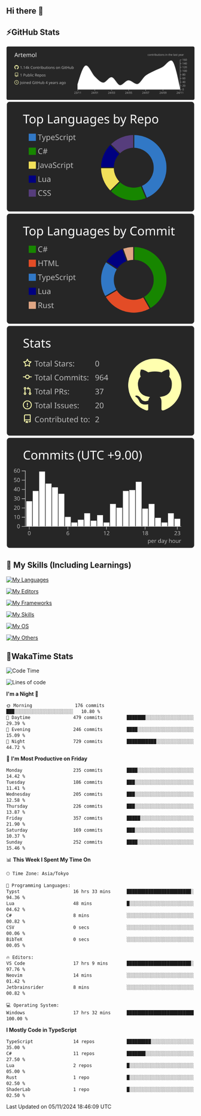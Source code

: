 ## Hi there 👋
<!--
**Artemol/Artemol** is a ✨ _special_ ✨ repository because its `README.md` (this file) appears on your GitHub profile.

Here are some ideas to get you started:

- 🔭 I’m currently working on ...
- 🌱 I’m currently learning ...
- 👯 I’m looking to collaborate on ...
- 🤔 I’m looking for help with ...
- 💬 Ask me about ...
- 📫 How to reach me: ...
- 😄 Pronouns: ...
- ⚡ Fun fact: ...
-->

## ⚡GitHub Stats
[![](https://raw.githubusercontent.com/Artemol/Artemol/main/profile-summary-card-output/apprentice/0-profile-details.svg)](https://github.com/vn7n24fzkq/github-profile-summary-cards)
[![](https://raw.githubusercontent.com/Artemol/Artemol/main/profile-summary-card-output/apprentice/1-repos-per-language.svg)](https://github.com/vn7n24fzkq/github-profile-summary-cards) [![](https://raw.githubusercontent.com/Artemol/Artemol/main/profile-summary-card-output/apprentice/2-most-commit-language.svg)](https://github.com/vn7n24fzkq/github-profile-summary-cards)
[![](https://raw.githubusercontent.com/Artemol/Artemol/main/profile-summary-card-output/apprentice/3-stats.svg)](https://github.com/vn7n24fzkq/github-profile-summary-cards) [![](https://raw.githubusercontent.com/Artemol/Artemol/main/profile-summary-card-output/apprentice/4-productive-time.svg)](https://github.com/vn7n24fzkq/github-profile-summary-cards)

## 🌱 My Skills (Including Learnings)

<!--
### Languages
-->
[![My Languages](https://skillicons.dev/icons?i=ts,py,cs,dotnet,rust,go,c,matlab,css)](https://skillicons.dev)

<!--
### Editors
-->
[![My Editors](https://skillicons.dev/icons?i=vscode,neovim,vim,visualstudio,idea)](https://skillicons.dev)

<!--
### Frameworks
-->
[![My Frameworks](https://skillicons.dev/icons?i=react,nestjs,vite,tailwind,tauri,electron,remix,nextjs,fastapi)](https://skillicons.dev)

<!--
### Tools
-->
[![My Skills](https://skillicons.dev/icons?i=git,nodejs,docker,unity,postman,bun,discord,cloudflare,bash,prometheus,grafana,obsidian)](https://skillicons.dev)

<!--
### OS
-->
[![My OS](https://skillicons.dev/icons?i=windows,ubuntu)](https://skillicons.dev)

<!--
### Others
-->
[![My Others](https://skillicons.dev/icons?i=github,raspberrypi,gcp)](https://skillicons.dev)

## 💬WakaTime Stats
<!--START_SECTION:waka-->
![Code Time](http://img.shields.io/badge/Code%20Time-296%20hrs%2053%20mins-blue)

![Lines of code](https://img.shields.io/badge/From%20Hello%20World%20I%27ve%20Written-10.6%20million%20lines%20of%20code-blue)

**I'm a Night 🦉** 

```text
🌞 Morning                176 commits         ███░░░░░░░░░░░░░░░░░░░░░░   10.80 % 
🌆 Daytime                479 commits         ███████░░░░░░░░░░░░░░░░░░   29.39 % 
🌃 Evening                246 commits         ████░░░░░░░░░░░░░░░░░░░░░   15.09 % 
🌙 Night                  729 commits         ███████████░░░░░░░░░░░░░░   44.72 % 
```
📅 **I'm Most Productive on Friday** 

```text
Monday                   235 commits         ████░░░░░░░░░░░░░░░░░░░░░   14.42 % 
Tuesday                  186 commits         ███░░░░░░░░░░░░░░░░░░░░░░   11.41 % 
Wednesday                205 commits         ███░░░░░░░░░░░░░░░░░░░░░░   12.58 % 
Thursday                 226 commits         ███░░░░░░░░░░░░░░░░░░░░░░   13.87 % 
Friday                   357 commits         █████░░░░░░░░░░░░░░░░░░░░   21.90 % 
Saturday                 169 commits         ███░░░░░░░░░░░░░░░░░░░░░░   10.37 % 
Sunday                   252 commits         ████░░░░░░░░░░░░░░░░░░░░░   15.46 % 
```


📊 **This Week I Spent My Time On** 

```text
🕑︎ Time Zone: Asia/Tokyo

💬 Programming Languages: 
Typst                    16 hrs 33 mins      ████████████████████████░   94.36 % 
Lua                      48 mins             █░░░░░░░░░░░░░░░░░░░░░░░░   04.62 % 
C#                       8 mins              ░░░░░░░░░░░░░░░░░░░░░░░░░   00.82 % 
CSV                      0 secs              ░░░░░░░░░░░░░░░░░░░░░░░░░   00.06 % 
BibTeX                   0 secs              ░░░░░░░░░░░░░░░░░░░░░░░░░   00.05 % 

🔥 Editors: 
VS Code                  17 hrs 9 mins       ████████████████████████░   97.76 % 
Neovim                   14 mins             ░░░░░░░░░░░░░░░░░░░░░░░░░   01.42 % 
Jetbrainsrider           8 mins              ░░░░░░░░░░░░░░░░░░░░░░░░░   00.82 % 

💻 Operating System: 
Windows                  17 hrs 32 mins      █████████████████████████   100.00 % 
```

**I Mostly Code in TypeScript** 

```text
TypeScript               14 repos            █████████░░░░░░░░░░░░░░░░   35.00 % 
C#                       11 repos            ███████░░░░░░░░░░░░░░░░░░   27.50 % 
Lua                      2 repos             █░░░░░░░░░░░░░░░░░░░░░░░░   05.00 % 
Rust                     1 repo              █░░░░░░░░░░░░░░░░░░░░░░░░   02.50 % 
ShaderLab                1 repo              █░░░░░░░░░░░░░░░░░░░░░░░░   02.50 % 
```




 Last Updated on 05/11/2024 18:46:09 UTC
<!--END_SECTION:waka-->
